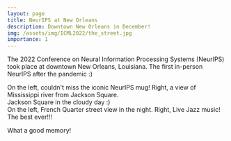 ```yaml
---
layout: page
title: NeurIPS at New Orleans
description: Downtown New Orleans in December! 
img: /assets/img/ICML2022/the_street.jpg
importance: 1
---
```


The 2022 Conference on Neural Information Processing Systems (NeurIPS) took place at downtown New Orleans, Louisiana. The first in-person NeurIPS after the pandemic :) 



  <!--   ------------------------------------------------------------------
    title: Better Exploration with Optimistic Actor-Critic
    description: NeurIPS 2019
    authors: Kamil Ciosek, Quan Vuong, Robert Loftin and Katja Hofmann
    ------------------------------------------------------------------
 -->

<div class="row">
    <div class="col-sm mt-3 mt-md-0">
        <img class="img-fluid rounded z-depth-1" src="{{ '/assets/img/neurips2022/1.JPG' | relative_url }}" alt="" title="Guitar"/>
    </div>
    <div class="col-sm mt-3 mt-md-0">
        <img class="img-fluid rounded z-depth-1" src="{{ '/assets/img/neurips2022/4.JPG' | relative_url }}" alt="" title="Hotels"/>
    </div>
</div>
<div class="caption">
    On the left, couldn't miss the iconic NeurIPS mug! Right, a view of Mississippi river from Jackson Square. 
</div>





<div class="row">
    <div class="col-sm mt-3 mt-md-0">
        <img class="img-fluid rounded z-depth-1" src="{{ '/assets/img/neurips2022/3.JPG' | relative_url }}" alt="" title="Jackson Square"/>
    </div>
</div>
<div class="caption">
    Jackson Square in the cloudy day :)
</div>







<div class="row">
    <div class="col-sm mt-3 mt-md-0">
        <img class="img-fluid rounded z-depth-1" src="{{ '/assets/img/neurips2022/2.JPG' | relative_url }}" alt="" title="Guitar"/>
    </div>
    <div class="col-sm mt-3 mt-md-0">
        <img class="img-fluid rounded z-depth-1" src="{{ '/assets/img/neurips2022/5.JPG' | relative_url }}" alt="" title="Hotels"/>
    </div>
</div>
<div class="caption">
    On the left, French Quarter street view in the night. Right, Live Jazz music! The best ever!!!
</div>

What a good memory!


<!-- <div class="row justify-content-sm-center">
    <div class="col-sm-6 mt-3 mt-md-0">
        <img class="img-fluid rounded z-depth-1" src="{{ '/assets/img/SB_view/OldMission_SB.jpg' | relative_url }}" alt="" title="Old Mission SB"/>
    </div>
    <div class="col-sm-6 mt-3 mt-md-0">
        <img class="img-fluid rounded z-depth-1" src="{{ '/assets/img/SB_view/SB_Ocean.jpg' | relative_url }}" alt="" title="SB Ocean"/>
    </div>
</div>
<div class="caption">
    You can also have artistically styled 2/3 + 1/3 images, like these.
</div>


The code is simple.
Just wrap your images with `<div class="col-sm">` and place them inside `<div class="row">` (read more about the <a href="https://getbootstrap.com/docs/4.4/layout/grid/" target="_blank">Bootstrap Grid</a> system).
To make images responsive, add `img-fluid` class to each; for rounded corners and shadows use `rounded` and `z-depth-1` classes.
Here's the code for the last row of images above:


 -->